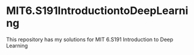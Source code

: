 # MIT6.S191IntroductiontoDeepLearning
This repository has my solutions for MIT 6.S191 Introduction to Deep Learning
